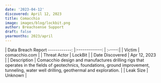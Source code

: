 ```yaml
---
date: '2023-04-12'
discovered: April 12, 2023
title: Comacchio
image: images/blog/lockbit.png
author: Breachsense Support
draft: false
yearmonths: 2023/april
---
```



| Data Breach Report
------------:     |:-------------:    | :-----:|
| Victim      | comacchio.com      | 
| Threat Actor      | LockBit      | 
| Date Discovered      | Apr 12, 2023      | 
| Description      | Comacchio design and manufactures drilling rigs that operates in the fields of geotechnics, foundations, ground improvement, tunneling, water well drilling, geothermal and exploration.      | 
| Leak Size      | Unknown      | 

